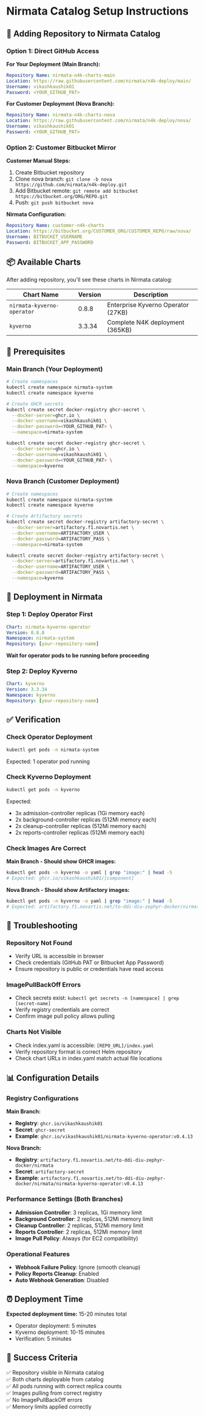 # Nirmata Catalog Setup Instructions

## 🎯 Adding Repository to Nirmata Catalog

### Option 1: Direct GitHub Access

**For Your Deployment (Main Branch):**
```yaml
Repository Name: nirmata-n4k-charts-main
Location: https://raw.githubusercontent.com/nirmata/n4k-deploy/main/
Username: vikashkaushik01
Password: <YOUR_GITHUB_PAT>
```

**For Customer Deployment (Nova Branch):**
```yaml
Repository Name: nirmata-n4k-charts-nova  
Location: https://raw.githubusercontent.com/nirmata/n4k-deploy/nova/
Username: vikashkaushik01
Password: <YOUR_GITHUB_PAT>
```

### Option 2: Customer Bitbucket Mirror

**Customer Manual Steps:**
1. Create Bitbucket repository
2. Clone nova branch: `git clone -b nova https://github.com/nirmata/n4k-deploy.git`
3. Add Bitbucket remote: `git remote add bitbucket https://bitbucket.org/ORG/REPO.git`
4. Push: `git push bitbucket nova`

**Nirmata Configuration:**
```yaml
Repository Name: customer-n4k-charts
Location: https://bitbucket.org/CUSTOMER_ORG/CUSTOMER_REPO/raw/nova/
Username: BITBUCKET_USERNAME
Password: BITBUCKET_APP_PASSWORD
```

## 📦 Available Charts

After adding repository, you'll see these charts in Nirmata catalog:

| Chart Name | Version | Description |
|------------|---------|-------------|
| `nirmata-kyverno-operator` | 0.8.8 | Enterprise Kyverno Operator (27KB) |
| `kyverno` | 3.3.34 | Complete N4K deployment (365KB) |

## 🔧 Prerequisites

### Main Branch (Your Deployment)
```bash
# Create namespaces
kubectl create namespace nirmata-system
kubectl create namespace kyverno

# Create GHCR secrets
kubectl create secret docker-registry ghcr-secret \
  --docker-server=ghcr.io \
  --docker-username=vikashkaushik01 \
  --docker-password=<YOUR_GITHUB_PAT> \
  --namespace=nirmata-system

kubectl create secret docker-registry ghcr-secret \
  --docker-server=ghcr.io \
  --docker-username=vikashkaushik01 \
  --docker-password=<YOUR_GITHUB_PAT> \
  --namespace=kyverno
```

### Nova Branch (Customer Deployment)
```bash
# Create namespaces
kubectl create namespace nirmata-system
kubectl create namespace kyverno

# Create Artifactory secrets
kubectl create secret docker-registry artifactory-secret \
  --docker-server=artifactory.f1.novartis.net \
  --docker-username=ARTIFACTORY_USER \
  --docker-password=ARTIFACTORY_PASS \
  --namespace=nirmata-system

kubectl create secret docker-registry artifactory-secret \
  --docker-server=artifactory.f1.novartis.net \
  --docker-username=ARTIFACTORY_USER \
  --docker-password=ARTIFACTORY_PASS \
  --namespace=kyverno
```

## 🚀 Deployment in Nirmata

### Step 1: Deploy Operator First
```yaml
Chart: nirmata-kyverno-operator
Version: 0.8.8
Namespace: nirmata-system
Repository: [your-repository-name]
```

**Wait for operator pods to be running before proceeding**

### Step 2: Deploy Kyverno
```yaml
Chart: kyverno
Version: 3.3.34
Namespace: kyverno
Repository: [your-repository-name]
```

## ✅ Verification

### Check Operator Deployment
```bash
kubectl get pods -n nirmata-system
```
Expected: 1 operator pod running

### Check Kyverno Deployment
```bash
kubectl get pods -n kyverno
```
Expected:
- 3x admission-controller replicas (1Gi memory each)
- 2x background-controller replicas (512Mi memory each)  
- 2x cleanup-controller replicas (512Mi memory each)
- 2x reports-controller replicas (512Mi memory each)

### Check Images Are Correct

**Main Branch - Should show GHCR images:**
```bash
kubectl get pods -n kyverno -o yaml | grep "image:" | head -5
# Expected: ghcr.io/vikashkaushik01/[component]
```

**Nova Branch - Should show Artifactory images:**
```bash
kubectl get pods -n kyverno -o yaml | grep "image:" | head -5  
# Expected: artifactory.f1.novartis.net/to-ddi-diu-zephyr-docker/nirmata/[component]
```

## 🚨 Troubleshooting

### Repository Not Found
- Verify URL is accessible in browser
- Check credentials (GitHub PAT or Bitbucket App Password)
- Ensure repository is public or credentials have read access

### ImagePullBackOff Errors
- Check secrets exist: `kubectl get secrets -n [namespace] | grep [secret-name]`
- Verify registry credentials are correct
- Confirm image pull policy allows pulling

### Charts Not Visible
- Check index.yaml is accessible: `[REPO_URL]/index.yaml`
- Verify repository format is correct Helm repository
- Check chart URLs in index.yaml match actual file locations

## 📊 Configuration Details

### Registry Configurations

**Main Branch:**
- **Registry**: `ghcr.io/vikashkaushik01`
- **Secret**: `ghcr-secret`
- **Example**: `ghcr.io/vikashkaushik01/nirmata-kyverno-operator:v0.4.13`

**Nova Branch:**
- **Registry**: `artifactory.f1.novartis.net/to-ddi-diu-zephyr-docker/nirmata`
- **Secret**: `artifactory-secret`
- **Example**: `artifactory.f1.novartis.net/to-ddi-diu-zephyr-docker/nirmata/nirmata-kyverno-operator:v0.4.13`

### Performance Settings (Both Branches)
- **Admission Controller**: 3 replicas, 1Gi memory limit
- **Background Controller**: 2 replicas, 512Mi memory limit
- **Cleanup Controller**: 2 replicas, 512Mi memory limit
- **Reports Controller**: 2 replicas, 512Mi memory limit
- **Image Pull Policy**: Always (for EC2 compatibility)

### Operational Features
- **Webhook Failure Policy**: Ignore (smooth cleanup)
- **Policy Reports Cleanup**: Enabled
- **Auto Webhook Generation**: Disabled

## ⏰ Deployment Time

**Expected deployment time:** 15-20 minutes total
- Operator deployment: 5 minutes
- Kyverno deployment: 10-15 minutes
- Verification: 5 minutes

## 🎉 Success Criteria

✅ Repository visible in Nirmata catalog  
✅ Both charts deployable from catalog  
✅ All pods running with correct replica counts  
✅ Images pulling from correct registry  
✅ No ImagePullBackOff errors  
✅ Memory limits applied correctly
